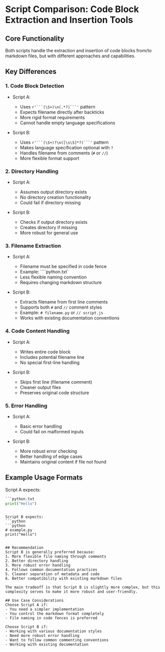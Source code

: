 # Script Comparison: Code Block Extraction and Insertion Tools

## Core Functionality
Both scripts handle the extraction and insertion of code blocks from/to markdown files, but with different approaches and capabilities.

## Key Differences

### 1. Code Block Detection
- Script A:
  - Uses `r'```(\S+)\n(.*?)```'` pattern
  - Expects filename directly after backticks
  - More rigid format requirements
  - Cannot handle empty language specifications

- Script B:
  - Uses `r'```(\S+)?\n([\s\S]*?)```'` pattern
  - Makes language specification optional with `?`
  - Handles filename from comments (`#` or `//`)
  - More flexible format support

### 2. Directory Handling
- Script A:
  - Assumes output directory exists
  - No directory creation functionality
  - Could fail if directory missing

- Script B:
  - Checks if output directory exists
  - Creates directory if missing
  - More robust for general use

### 3. Filename Extraction
- Script A:
  - Filename must be specified in code fence
  - Example: ````python.txt`
  - Less flexible naming convention
  - Requires changing markdown structure

- Script B:
  - Extracts filename from first line comments
  - Supports both `#` and `//` comment styles
  - Example: `# filename.py` or `// script.js`
  - Works with existing documentation conventions

### 4. Code Content Handling
- Script A:
  - Writes entire code block
  - Includes potential filename line
  - No special first-line handling

- Script B:
  - Skips first line (filename comment)
  - Cleaner output files
  - Preserves original code structure

### 5. Error Handling
- Script A:
  - Basic error handling
  - Could fail on malformed inputs

- Script B:
  - More robust error checking
  - Better handling of edge cases
  - Maintains original content if file not found

## Example Usage Formats

Script A expects:
```python
```python.txt
print("Hello")
```
```

Script B expects:
```python
```python
# example.py
print("Hello")
```
```

## Recommendation
Script B is generally preferred because:
1. More flexible file naming through comments
2. Better directory handling
3. More robust error handling
4. Follows common documentation practices
5. Cleaner separation of metadata and code
6. Better compatibility with existing markdown files

The main tradeoff is that Script B is slightly more complex, but this complexity serves to make it more robust and user-friendly.

## Use Case Considerations
Choose Script A if:
- You need a simpler implementation
- You control the markdown format completely
- File naming in code fences is preferred

Choose Script B if:
- Working with various documentation styles
- Need more robust error handling
- Want to follow common commenting conventions
- Working with existing documentation
